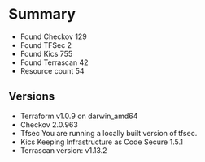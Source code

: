 # Summary

- Found Checkov 129
- Found TFSec 2
- Found Kics 755
- Found Terrascan 42
- Resource count 54

## Versions

- Terraform v1.0.9
on darwin_amd64
- Checkov 2.0.963
- Tfsec You are running a locally built version of tfsec.
- Kics Keeping Infrastructure as Code Secure 1.5.1
- Terrascan version: v1.13.2
